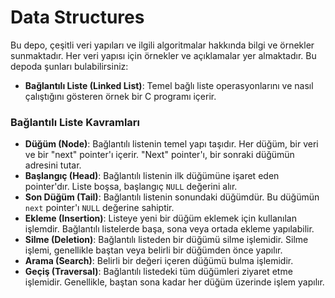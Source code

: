 # Data Structures

Bu depo, çeşitli veri yapıları ve ilgili algoritmalar hakkında bilgi ve örnekler sunmaktadır. Her veri yapısı için örnekler ve açıklamalar yer almaktadır. Bu depoda şunları bulabilirsiniz:

- **Bağlantılı Liste (Linked List)**: Temel bağlı liste operasyonlarını ve nasıl çalıştığını gösteren örnek bir C programı içerir.

### Bağlantılı Liste Kavramları

- **Düğüm (Node)**: Bağlantılı listenin temel yapı taşıdır. Her düğüm, bir veri ve bir "next" pointer'ı içerir. "Next" pointer'ı, bir sonraki düğümün adresini tutar.
- **Başlangıç (Head)**: Bağlantılı listenin ilk düğümüne işaret eden pointer'dır. Liste boşsa, başlangıç `NULL` değerini alır.
- **Son Düğüm (Tail)**: Bağlantılı listenin sonundaki düğümdür. Bu düğümün `next` pointer'ı `NULL` değerine sahiptir.
- **Ekleme (Insertion)**: Listeye yeni bir düğüm eklemek için kullanılan işlemdir. Bağlantılı listelerde başa, sona veya ortada ekleme yapılabilir.
- **Silme (Deletion)**: Bağlantılı listeden bir düğümü silme işlemidir. Silme işlemi, genellikle baştan veya belirli bir düğümden önce yapılır.
- **Arama (Search)**: Belirli bir değeri içeren düğümü bulma işlemidir.
- **Geçiş (Traversal)**: Bağlantılı listedeki tüm düğümleri ziyaret etme işlemidir. Genellikle, baştan sona kadar her düğüm üzerinde işlem yapılır.


